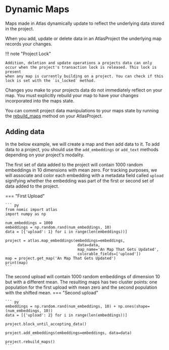 # Dynamic Maps
Maps made in Atlas dynamically update to reflect the underlying data stored in the project.

When you add, update or delete data in an AtlasProject the underlying map records your changes.

!!! note "Project Lock"

    Addition, deletion and update operations a projects data can only occur when the project's transaction lock is released. This lock is present
    when any map is currently building on a project. You can check if this lock is set with the `is_locked` method.

Changes you make to your projects data do not immediately reflect on your map. You must explicitly rebuild your map
to have your changes incorporated into the maps state.

You can commit project data manipulations to your maps state by running the [rebuild_maps](atlas_api.md) method on your AtlasProject.


## Adding data
In the below example, we will create a map and then add data to it. To add data to a project, you should
use the `add_embeddings` or `add_text` methods depending on your project's modality.

The first set of data added to the project will contain 1000 random embeddings in 10 dimensions with mean zero. For
tracking purposes, we will associate and color each embedding with a metadata field called `upload` signifying whether
the embedding was part of the first or second set of data added to the project.

=== "First Upload"

    ``` py
    from nomic import atlas
    import numpy as np
    
    num_embeddings = 1000
    embeddings = np.random.rand(num_embeddings, 10)
    data = [{'upload': 1} for i in range(len(embeddings))]
    
    project = atlas.map_embeddings(embeddings=embeddings,
                                    data=data,
                                    map_name='An Map That Gets Updated',
                                    colorable_fields=['upload'])
    map = project.get_map('An Map That Gets Updated')
    print(map)
    ```

The second upload will contain 1000 random embeddings of dimension 10 but with a different mean. The resulting
maps has two cluster points: one population for the first upload with mean zero and the second
population with the shifted mean.
=== "Second upload"

    ``` py
    embeddings = np.random.rand(num_embeddings, 10) + np.ones(shape=(num_embeddings, 10))
    data = [{'upload': 2} for i in range(len(embeddings))]
    
    project.block_until_accepting_data()
    
    project.add_embeddings(embeddings=embeddings, data=data)
    
    project.rebuild_maps()
    ```

